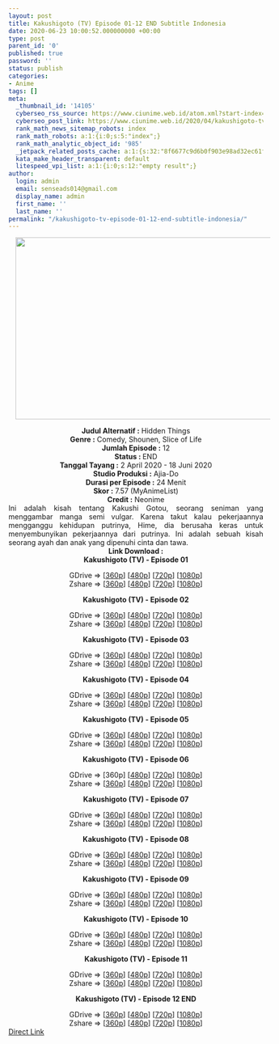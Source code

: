```yaml
---
layout: post
title: Kakushigoto (TV) Episode 01-12 END Subtitle Indonesia
date: 2020-06-23 10:00:52.000000000 +00:00
type: post
parent_id: '0'
published: true
password: ''
status: publish
categories:
- Anime
tags: []
meta:
  _thumbnail_id: '14105'
  cyberseo_rss_source: https://www.ciunime.web.id/atom.xml?start-index=451&max-results=150
  cyberseo_post_link: https://www.ciunime.web.id/2020/04/kakushigoto-tv-subtitle-indonesia.html
  rank_math_news_sitemap_robots: index
  rank_math_robots: a:1:{i:0;s:5:"index";}
  rank_math_analytic_object_id: '985'
  _jetpack_related_posts_cache: a:1:{s:32:"8f6677c9d6b0f903e98ad32ec61f8deb";a:2:{s:7:"expires";i:1642552398;s:7:"payload";a:0:{}}}
  kata_make_header_transparent: default
  litespeed_vpi_list: a:1:{i:0;s:12:"empty result";}
author:
  login: admin
  email: senseads014@gmail.com
  display_name: admin
  first_name: ''
  last_name: ''
permalink: "/kakushigoto-tv-episode-01-12-end-subtitle-indonesia/"
---
```

<div class="separator" style="clear: both; text-align: center;"><a href="https://1.bp.blogspot.com/-cGDOJ04C8_s/Xobk8QyxPPI/AAAAAAAAeAA/XsxdswycAVcEB5HVqBfBV7BXJSiGEWeFACLcBGAsYHQ/s1600/Kakushigoto%2B%2528TV%2529.jpg" imageanchor="1" style="margin-left: 1em; margin-right: 1em;"><img border="0" data-original-height="720" data-original-width="1280" height="360" src="{{ site.baseurl }}/assets/2020/06/Kakushigoto%2B%2528TV%2529.jpg" width="640" /></a></div>
<p>
<div style="text-align: center;"><b>Judul</b><b><b>&nbsp;Alternatif</b>&nbsp;:</b>&nbsp;Hidden Things</div>
<div style="text-align: center;"><b>Genre :</b>&nbsp;Comedy, Shounen, Slice of Life</div>
<div style="text-align: center;"><b>Jumlah Episode :</b>&nbsp;12<br /><b>Status :&nbsp;</b>END<br /><b>Tanggal Tayang :</b>&nbsp;2 April 2020&nbsp;- 18 Juni 2020<br /><b>Studio Produksi :</b>&nbsp;Ajia-Do<br /><b>Durasi per Episode :</b>&nbsp;24 Menit</div>
<div style="text-align: center;"><b>Skor :</b>&nbsp;7.57 (MyAnimeList)<br /><b>Credit :</b>&nbsp;Neonime</div>
<div style="text-align: center;"></div>
<div style="text-align: justify;">Ini adalah kisah tentang Kakushi Gotou, seorang seniman yang menggambar manga semi vulgar. Karena takut kalau pekerjaannya mengganggu kehidupan putrinya, Hime, dia berusaha keras untuk menyembunyikan pekerjaannya dari putrinya. Ini adalah sebuah kisah seorang ayah dan anak yang dipenuhi cinta dan tawa.</div>
<div style="text-align: justify;"></div>
<div style="text-align: justify;"></div>
<div style="text-align: center;"><b>Link Download :</b></div>
<div style="text-align: center;"><b>Kakushigoto (TV)&nbsp;- Episode 01</b></p>
<div style="text-align: center;">GDrive =&gt; [<a href="https://drive.google.com/uc?export=download&amp;id=1ADRP81620pR75RKvEiZcPJpeNlTNhwYk" target="_blank" rel="noopener">360p</a>] [<a href="https://drive.google.com/uc?export=download&amp;id=1kycsr9H-oxpe_kVJhQnAXFIjbCaUliYO" target="_blank" rel="noopener">480p</a>] [<a href="https://drive.google.com/uc?export=download&amp;id=1lwAbM8NBvGYln3_Djx8JunMaG5NQ-9na" target="_blank" rel="noopener">720p</a>] [<a href="https://drive.google.com/uc?export=download&amp;id=1rz8T0yHLv5LGZYM4CZ2b2BJYgYismn9x" target="_blank" rel="noopener">1080p</a>]<br />Zshare =&gt; [<a href="https://www18.zippyshare.com/v/v62tlrK1/file.html" target="_blank" rel="noopener">360p</a>] [<a href="https://www32.zippyshare.com/v/lH6IqbAm/file.html" target="_blank" rel="noopener">480p</a>] [<a href="https://www49.zippyshare.com/v/t4liDmhp/file.html" target="_blank" rel="noopener">720p</a>] [<a href="https://www27.zippyshare.com/v/4TpBqcjZ/file.html" target="_blank" rel="noopener">1080p</a>]</p>
<p><b>Kakushigoto (TV)&nbsp;- Episode 02</b></p>
<div style="text-align: center;">GDrive =&gt; [<a href="https://drive.google.com/uc?export=download&amp;id=1pozZdQDpZX-68__TEVTypShx3-a51K49" target="_blank" rel="noopener">360p</a>] [<a href="https://drive.google.com/uc?export=download&amp;id=1dmFBwaEFlfoEqWKe0i34pqXIC2qsI4ah" target="_blank" rel="noopener">480p</a>] [<a href="https://drive.google.com/uc?export=download&amp;id=1QBqqkjF0JnkR06n64bzREw1NCN8DBiE8" target="_blank" rel="noopener">720p</a>] [<a href="https://drive.google.com/uc?export=download&amp;id=1Je5c8sMu-3jeVcJ6GKWc9uMEv909Mhzw" target="_blank" rel="noopener">1080p</a>]<br />Zshare =&gt; [<a href="https://www10.zippyshare.com/v/j3QPAOsY/file.html" target="_blank" rel="noopener">360p</a>] [<a href="https://www96.zippyshare.com/v/CoUVvSTK/file.html" target="_blank" rel="noopener">480p</a>] [<a href="https://www108.zippyshare.com/v/ylMXhMMY/file.html" target="_blank" rel="noopener">720p</a>] [<a href="https://www21.zippyshare.com/v/PUgzVsBK/file.html" target="_blank" rel="noopener">1080p</a>]</p>
<p><b>Kakushigoto (TV)&nbsp;- Episode 03</b></p>
<div style="text-align: center;">GDrive =&gt; [<a href="https://drive.google.com/uc?export=download&amp;id=1iU1MA_DLgWWSSugN28QITOJxYUwOdTKz" target="_blank" rel="noopener">360p</a>] [<a href="https://drive.google.com/uc?export=download&amp;id=1rcIPRd18YXlCJ3nEAK_radFuutgTJTJk" target="_blank" rel="noopener">480p</a>] [<a href="https://drive.google.com/uc?export=download&amp;id=1qjhMUcVzii2BmExxfrNYc-wrxNPpQAyE" target="_blank" rel="noopener">720p</a>] [<a href="https://drive.google.com/uc?export=download&amp;id=1ajQvDUlvhef0baUrAudCpk0GIuyPWZ4Q" target="_blank" rel="noopener">1080p</a>]<br />Zshare =&gt; [<a href="https://www27.zippyshare.com/v/a1CEEyja/file.html" target="_blank" rel="noopener">360p</a>] [<a href="https://www17.zippyshare.com/v/423lcim7/file.html" target="_blank" rel="noopener">480p</a>] [<a href="https://www57.zippyshare.com/v/HmlZr7M6/file.html" target="_blank" rel="noopener">720p</a>] [<a href="https://www94.zippyshare.com/v/iNqELXOs/file.html" target="_blank" rel="noopener">1080p</a>]</p>
<p><b>Kakushigoto (TV)&nbsp;- Episode 04</b></p>
<div style="text-align: center;">GDrive =&gt; [<a href="https://drive.google.com/uc?export=download&amp;id=1PcVTlQB_ZccL6xQSZCOEHYYMYf7CY0wk" target="_blank" rel="noopener">360p</a>] [<a href="https://drive.google.com/uc?export=download&amp;id=1qoZVQkVjBVGyCfHnYz-WR_NWwMduGeQH" target="_blank" rel="noopener">480p</a>] [<a href="https://drive.google.com/uc?export=download&amp;id=1piIHgtlejhWX5O_kvk4MwibKmaw3YqSr" target="_blank" rel="noopener">720p</a>] [<a href="https://drive.google.com/uc?export=download&amp;id=1lXZm18TSZIejraYLB4XHRj1NuPAj61OZ" target="_blank" rel="noopener">1080p</a>]<br />Zshare =&gt; [<a href="https://www50.zippyshare.com/v/pcK5RDQv/file.html" target="_blank" rel="noopener">360p</a>] [<a href="https://www49.zippyshare.com/v/LLY6ShBZ/file.html" target="_blank" rel="noopener">480p</a>] [<a href="https://www79.zippyshare.com/v/ImBVntJc/file.html" target="_blank" rel="noopener">720p</a>] [<a href="https://www38.zippyshare.com/v/DagzM4C7/file.html" target="_blank" rel="noopener">1080p</a>]</p>
<p><b>Kakushigoto (TV)&nbsp;- Episode 05</b></p>
<div style="text-align: center;">GDrive =&gt; [<a href="https://drive.google.com/uc?export=download&amp;id=1rRJChXHrn2i95BXmdRkJckpLQvL6LpTm" target="_blank" rel="noopener">360p</a>] [<a href="https://drive.google.com/uc?export=download&amp;id=1vawv2jEmhtNh3zhIKGNJTp1E-K1X26Wj" target="_blank" rel="noopener">480p</a>] [<a href="https://drive.google.com/uc?export=download&amp;id=1fCyRKselQEAfNTmKKcLrc7lydsZRbKTl" target="_blank" rel="noopener">720p</a>] [<a href="https://drive.google.com/uc?export=download&amp;id=1e9oIt_G7vgbDPOGEmmruo7alqeSZ1wQG" target="_blank" rel="noopener">1080p</a>]<br />Zshare =&gt; [<a href="https://www1.zippyshare.com/v/TNXCIeBA/file.html" target="_blank" rel="noopener">360p</a>] [<a href="https://www26.zippyshare.com/v/m4lpbJ11/file.html" target="_blank" rel="noopener">480p</a>] [<a href="https://www4.zippyshare.com/v/Njm1a1BT/file.html" target="_blank" rel="noopener">720p</a>] [<a href="https://www120.zippyshare.com/v/PWDvy2c1/file.html" target="_blank" rel="noopener">1080p</a>]</p>
<p><b>Kakushigoto (TV)&nbsp;- Episode 06</b></p>
<div style="text-align: center;">GDrive =&gt; [360p] [<a href="https://drive.google.com/uc?export=download&amp;id=1VWceh6gddj55aS7w8bb0kms602Qus12S" target="_blank" rel="noopener">480p</a>] [<a href="https://drive.google.com/uc?export=download&amp;id=14np7QzbYcdvlX6LWQ_iYEFiyBIpQYUHR" target="_blank" rel="noopener">720p</a>] [<a href="https://drive.google.com/uc?export=download&amp;id=1xuMNk5Chtntjh02Wdf-FEO58YDX3hsX8" target="_blank" rel="noopener">1080p</a>]<br />Zshare =&gt; [<a href="https://www112.zippyshare.com/v/6g6DEkQP/file.html" target="_blank" rel="noopener">360p</a>] [<a href="https://www109.zippyshare.com/v/6VC9tWVH/file.html" target="_blank" rel="noopener">480p</a>] [<a href="https://www116.zippyshare.com/v/2Kd2Utzo/file.html" target="_blank" rel="noopener">720p</a>] [<a href="https://www46.zippyshare.com/v/Z0bMs8Uf/file.html" target="_blank" rel="noopener">1080p</a>]</p>
<p><b>Kakushigoto (TV)&nbsp;- Episode 07</b></p>
<div style="text-align: center;">GDrive =&gt; [<a href="https://drive.google.com/uc?export=download&amp;id=1luK0jwVzCqtojloKHym6Nn_y6dxRQNnu" target="_blank" rel="noopener">360p</a>] [<a href="https://drive.google.com/uc?export=download&amp;id=1WgYjeyaSC0LQ3J5uEp0zTzfMTLjiTUwK" target="_blank" rel="noopener">480p</a>] [<a href="https://drive.google.com/uc?export=download&amp;id=1dWEHsJYIkkVgZZnP0W_22oBgPaSO1i3p" target="_blank" rel="noopener">720p</a>] [<a href="https://drive.google.com/uc?export=download&amp;id=1KsAYLFTpvLqvqj0u104L_tffiu-8W0cl" target="_blank" rel="noopener">1080p</a>]<br />Zshare =&gt; [<a href="https://www60.zippyshare.com/v/NlM6RLGi/file.html" target="_blank" rel="noopener">360p</a>] [<a href="https://www77.zippyshare.com/v/l2SuEks2/file.html" target="_blank" rel="noopener">480p</a>] [<a href="https://www6.zippyshare.com/v/rc2ZJI1V/file.html" target="_blank" rel="noopener">720p</a>] [<a href="https://www94.zippyshare.com/v/xSBWpkfi/file.html" target="_blank" rel="noopener">1080p</a>]</p>
<p><b>Kakushigoto (TV)&nbsp;- Episode 08</b></p>
<div style="text-align: center;">GDrive =&gt; [<a href="https://drive.google.com/uc?export=download&amp;id=1YV_kEA3-oPzg7ZZ2nboS85Z8iQ9G1qcs" target="_blank" rel="noopener">360p</a>] [<a href="https://drive.google.com/uc?export=download&amp;id=1EyOhldobNbSk3ZTwydvJ7JrB2C9JKXuu" target="_blank" rel="noopener">480p</a>] [<a href="https://drive.google.com/uc?export=download&amp;id=10JCkfVJ957OJfQuVcDZ2jQOSplPV61jO" target="_blank" rel="noopener">720p</a>] [<a href="https://drive.google.com/uc?export=download&amp;id=1KAyQW2d6XhyzWUoXmf7SHzydzNrB4xoi" target="_blank" rel="noopener">1080p</a>]<br />Zshare =&gt; [<a href="https://www41.zippyshare.com/v/clxrE7Zo/file.html" target="_blank" rel="noopener">360p</a>] [<a href="https://www8.zippyshare.com/v/z2UiGARF/file.html" target="_blank" rel="noopener">480p</a>] [<a href="https://www97.zippyshare.com/v/YCj9glWK/file.html" target="_blank" rel="noopener">720p</a>] [<a href="https://www75.zippyshare.com/v/RPAL9HYm/file.html" target="_blank" rel="noopener">1080p</a>]</p>
<p><b>Kakushigoto (TV)&nbsp;- Episode 09</b></p>
<div style="text-align: center;">GDrive =&gt; [<a href="https://drive.google.com/uc?export=download&amp;id=1a-Ntsz2yfAO3pANNotGQldwEyWy-hgo4" target="_blank" rel="noopener">360p</a>] [<a href="https://drive.google.com/uc?export=download&amp;id=1CDIOGAsxYVXVhm2jmI-ZuGkTLFySC2Li" target="_blank" rel="noopener">480p</a>] [<a href="https://drive.google.com/uc?export=download&amp;id=149qK-tfat1aSle2h08x6Ac2LI17snEbj" target="_blank" rel="noopener">720p</a>] [<a href="https://drive.google.com/uc?export=download&amp;id=1n4zUDjfPTFAyniHO1WYojNi6HG_vDt_7" target="_blank" rel="noopener">1080p</a>]<br />Zshare =&gt; [<a href="https://www40.zippyshare.com/v/DGISEoF3/file.html" target="_blank" rel="noopener">360p</a>] [<a href="https://www60.zippyshare.com/v/oj884C0i/file.html" target="_blank" rel="noopener">480p</a>] [<a href="https://www74.zippyshare.com/v/uWtdr2w9/file.html" target="_blank" rel="noopener">720p</a>] [<a href="https://www6.zippyshare.com/v/gKaSrm0b/file.html" target="_blank" rel="noopener">1080p</a>]</p>
<p><b>Kakushigoto (TV)&nbsp;- Episode 10</b></p>
<div style="text-align: center;">GDrive =&gt; [<a href="https://drive.google.com/uc?export=download&amp;id=1zHJUGzsCn82qdpu--auy_PYW-4k6cgAB" target="_blank" rel="noopener">360p</a>] [<a href="https://drive.google.com/uc?export=download&amp;id=1pFuGCCzwwzU0PmDhNuQ3AQVtpF8XAlFo" target="_blank" rel="noopener">480p</a>] [<a href="https://drive.google.com/uc?export=download&amp;id=1uGeW15SHXyIdI8HxPHWd1E0-THKtTN8a" target="_blank" rel="noopener">720p</a>] [<a href="https://drive.google.com/uc?export=download&amp;id=1D1ltjNPjdIyd7LEe-NMd47VtBQjv9-ut" target="_blank" rel="noopener">1080p</a>]<br />Zshare =&gt; [<a href="https://www1.zippyshare.com/v/C6aqp9Sl/file.html" target="_blank" rel="noopener">360p</a>] [<a href="https://www93.zippyshare.com/v/tNQvJoVb/file.html" target="_blank" rel="noopener">480p</a>] [<a href="https://www92.zippyshare.com/v/9WPF5XiF/file.html" target="_blank" rel="noopener">720p</a>] [<a href="https://www7.zippyshare.com/v/eXioZq7d/file.html" target="_blank" rel="noopener">1080p</a>]</p>
<p><b>Kakushigoto (TV)&nbsp;- Episode 11</b></p>
<div style="text-align: center;">GDrive =&gt; [<a href="https://drive.google.com/uc?export=download&amp;id=1E2xwjW4Uu1_dd2NsOOzp6zSaZYbGSl1m" target="_blank" rel="noopener">360p</a>] [<a href="https://drive.google.com/uc?export=download&amp;id=1mVBJf_eu8M3mLzhakvpceiQ7ZF0W_OEJ" target="_blank" rel="noopener">480p</a>] [<a href="https://drive.google.com/uc?export=download&amp;id=1ME4PiQhKrQ2N-wq-hvw9jWY-KliYJii1" target="_blank" rel="noopener">720p</a>] [<a href="https://drive.google.com/uc?export=download&amp;id=1qnxPohejV6Xea833F-nLTJE7xMjk57Ic" target="_blank" rel="noopener">1080p</a>]<br />Zshare =&gt; [<a href="https://www46.zippyshare.com/v/5NEUJj1L/file.html" target="_blank" rel="noopener">360p</a>] [<a href="https://www91.zippyshare.com/v/Ah2MRuZv/file.html" target="_blank" rel="noopener">480p</a>] [<a href="https://www119.zippyshare.com/v/53Wm3hGa/file.html" target="_blank" rel="noopener">720p</a>] [<a href="https://www11.zippyshare.com/v/NbkiO3Am/file.html" target="_blank" rel="noopener">1080p</a>]</p>
<p><b>Kakushigoto (TV)&nbsp;- Episode 12 END</b></p>
<div style="text-align: center;">GDrive =&gt; [<a href="https://drive.google.com/uc?export=download&amp;id=1vDrfbNElzHQHNiek3O9sythIpKbAr7-q" target="_blank" rel="noopener">360p</a>] [<a href="https://drive.google.com/uc?export=download&amp;id=1ChS-w1oXxvNbqfnRL7J-6tPn-nLJaS_J" target="_blank" rel="noopener">480p</a>] [<a href="https://drive.google.com/uc?export=download&amp;id=1uTHg8nV5zSAFuTBgtTovFBFhTE06J9OS" target="_blank" rel="noopener">720p</a>] [<a href="https://drive.google.com/uc?export=download&amp;id=1OQUSdmrxq2PBMFWfE_3gf-c7IM5iGEic" target="_blank" rel="noopener">1080p</a>]<br />Zshare =&gt; [<a href="https://www70.zippyshare.com/v/RLhYV37S/file.html" target="_blank" rel="noopener">360p</a>] [<a href="https://www79.zippyshare.com/v/rFvSUyPt/file.html" target="_blank" rel="noopener">480p</a>] [<a href="https://www49.zippyshare.com/v/ig6s3WbO/file.html" target="_blank" rel="noopener">720p</a>] [<a href="https://www58.zippyshare.com/v/tz5UBsE8/file.html" target="_blank" rel="noopener">1080p</a>]</div>
</div>
</div>
</div>
</div>
</div>
</div>
</div>
</div>
</div>
</div>
</div>
</div>
<link rel="stylesheet" href="https://cdnjs.cloudflare.com/ajax/libs/font-awesome/4.7.0/css/font-awesome.min.css" />
<div class="divbtn"> <a href="https://handymansurrender.com/fihup8buzv?key=94550f7ce39444073321dde3b8782f97" class="btn"><i class="fa fa-download"></i> Direct Link</a> </div>
